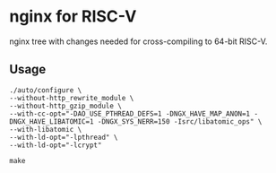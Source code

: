 # nginx for RISC-V

nginx tree with changes needed for cross-compiling to 64-bit RISC-V.

## Usage

```
./auto/configure \
--without-http_rewrite_module \
--without-http_gzip_module \
--with-cc-opt="-DAO_USE_PTHREAD_DEFS=1 -DNGX_HAVE_MAP_ANON=1 -DNGX_HAVE_LIBATOMIC=1 -DNGX_SYS_NERR=150 -Isrc/libatomic_ops" \
--with-libatomic \
--with-ld-opt="-lpthread" \
--with-ld-opt="-lcrypt"

make
```
